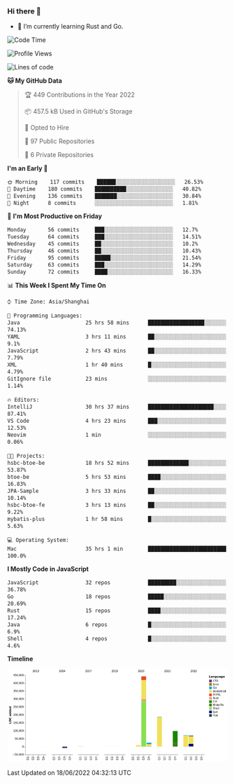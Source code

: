 ### Hi there 👋

- 🌱 I’m currently learning Rust and Go.

<!--START_SECTION:waka-->
![Code Time](http://img.shields.io/badge/Code%20Time-456%20hrs%2050%20mins-blue)

![Profile Views](http://img.shields.io/badge/Profile%20Views-0-blue)

![Lines of code](https://img.shields.io/badge/From%20Hello%20World%20I%27ve%20Written-900%20Thousand%20lines%20of%20code-blue)

**🐱 My GitHub Data** 

> 🏆 449 Contributions in the Year 2022
 > 
> 📦 457.5 kB Used in GitHub's Storage 
 > 
> 💼 Opted to Hire
 > 
> 📜 97 Public Repositories 
 > 
> 🔑 6 Private Repositories  
 > 
**I'm an Early 🐤** 

```text
🌞 Morning    117 commits    ██████░░░░░░░░░░░░░░░░░░░   26.53% 
🌆 Daytime    180 commits    ██████████░░░░░░░░░░░░░░░   40.82% 
🌃 Evening    136 commits    ███████░░░░░░░░░░░░░░░░░░   30.84% 
🌙 Night      8 commits      ░░░░░░░░░░░░░░░░░░░░░░░░░   1.81%

```
📅 **I'm Most Productive on Friday** 

```text
Monday       56 commits     ███░░░░░░░░░░░░░░░░░░░░░░   12.7% 
Tuesday      64 commits     ███░░░░░░░░░░░░░░░░░░░░░░   14.51% 
Wednesday    45 commits     ██░░░░░░░░░░░░░░░░░░░░░░░   10.2% 
Thursday     46 commits     ██░░░░░░░░░░░░░░░░░░░░░░░   10.43% 
Friday       95 commits     █████░░░░░░░░░░░░░░░░░░░░   21.54% 
Saturday     63 commits     ███░░░░░░░░░░░░░░░░░░░░░░   14.29% 
Sunday       72 commits     ████░░░░░░░░░░░░░░░░░░░░░   16.33%

```


📊 **This Week I Spent My Time On** 

```text
⌚︎ Time Zone: Asia/Shanghai

💬 Programming Languages: 
Java                     25 hrs 58 mins      ██████████████████░░░░░░░   74.13% 
YAML                     3 hrs 11 mins       ██░░░░░░░░░░░░░░░░░░░░░░░   9.1% 
JavaScript               2 hrs 43 mins       ██░░░░░░░░░░░░░░░░░░░░░░░   7.79% 
XML                      1 hr 40 mins        █░░░░░░░░░░░░░░░░░░░░░░░░   4.79% 
GitIgnore file           23 mins             ░░░░░░░░░░░░░░░░░░░░░░░░░   1.14%

🔥 Editors: 
IntelliJ                 30 hrs 37 mins      █████████████████████░░░░   87.41% 
VS Code                  4 hrs 23 mins       ███░░░░░░░░░░░░░░░░░░░░░░   12.53% 
Neovim                   1 min               ░░░░░░░░░░░░░░░░░░░░░░░░░   0.06%

🐱‍💻 Projects: 
hsbc-btoe-be             18 hrs 52 mins      █████████████░░░░░░░░░░░░   53.87% 
btoe-be                  5 hrs 53 mins       ████░░░░░░░░░░░░░░░░░░░░░   16.83% 
JPA-Sample               3 hrs 33 mins       ██░░░░░░░░░░░░░░░░░░░░░░░   10.14% 
hsbc-btoe-fe             3 hrs 13 mins       ██░░░░░░░░░░░░░░░░░░░░░░░   9.22% 
mybatis-plus             1 hr 58 mins        █░░░░░░░░░░░░░░░░░░░░░░░░   5.63%

💻 Operating System: 
Mac                      35 hrs 1 min        █████████████████████████   100.0%

```

**I Mostly Code in JavaScript** 

```text
JavaScript               32 repos            █████████░░░░░░░░░░░░░░░░   36.78% 
Go                       18 repos            █████░░░░░░░░░░░░░░░░░░░░   20.69% 
Rust                     15 repos            ████░░░░░░░░░░░░░░░░░░░░░   17.24% 
Java                     6 repos             █░░░░░░░░░░░░░░░░░░░░░░░░   6.9% 
Shell                    4 repos             █░░░░░░░░░░░░░░░░░░░░░░░░   4.6%

```


**Timeline**

![Chart not found](https://raw.githubusercontent.com/elton/elton/main/charts/bar_graph.png) 


 Last Updated on 18/06/2022 04:32:13 UTC
<!--END_SECTION:waka-->

<!--
**elton/elton** is a ✨ _special_ ✨ repository because its `README.md` (this file) appears on your GitHub profile.

Here are some ideas to get you started:

- 🔭 I’m currently working on ...
- 🌱 I’m currently learning ...
- 👯 I’m looking to collaborate on ...
- 🤔 I’m looking for help with ...
- 💬 Ask me about ...
- 📫 How to reach me: ...
- 😄 Pronouns: ...
- ⚡ Fun fact: ...
-->
